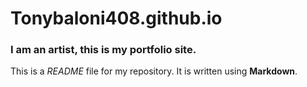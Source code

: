 
# Tonybaloni408.github.io

### I am an artist, this is my portfolio site.

This is a *README* file for my repository. It is written using **Markdown**.
